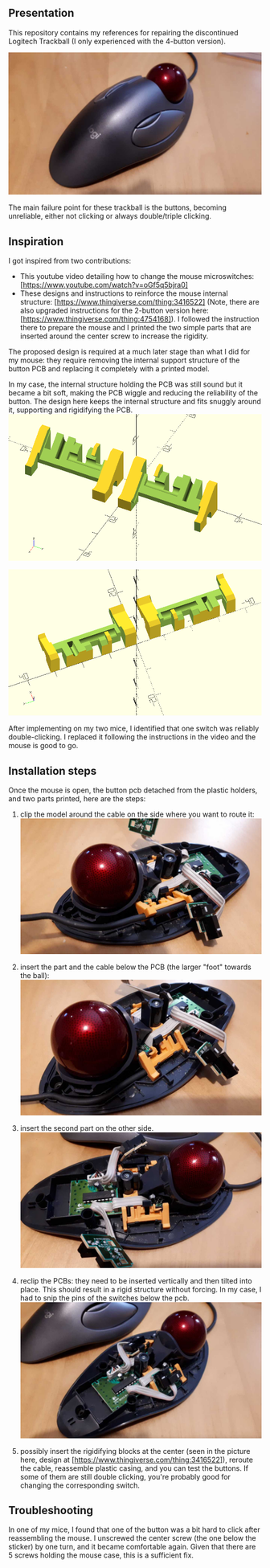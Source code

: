 ## Presentation
This repository contains my references for repairing the discontinued Logitech Trackball (I only experienced with the 4-button version).

![Logitech Trackman](images/trackman_0.jpg)

The main failure point for these trackball is the buttons, becoming unreliable, either not clicking or always double/triple clicking. 

## Inspiration
I got inspired from two contributions:
 * This youtube video detailing how to change the mouse microswitches: [https://www.youtube.com/watch?v=oGf5q5bjra0]
 * These designs and instructions to reinforce the mouse internal structure: [https://www.thingiverse.com/thing:3416522] (Note, there are also upgraded instructions for the 2-button version here: [https://www.thingiverse.com/thing:4754168]). I followed the instruction there to prepare the mouse and I printed the two simple parts that are inserted around the center screw to increase the rigidity.

The proposed design is required at a much later stage than what I did for my mouse: they require removing the internal support structure of the button PCB and replacing it completely with a 
printed model.

In my case, the internal structure holding the PCB was still sound but it became a bit soft, making the PCB wiggle and reducing the reliability of the button. The design here keeps the internal structure
and fits snuggly around it, supporting and rigidifying the PCB. 
![Design 1](images/design_1.png)

![Design 2](images/design_2.png)

After implementing on my two mice, I identified that one switch was reliably double-clicking. I replaced it following the instructions in the video and the mouse is good to go. 

## Installation steps
Once the mouse is open, the button pcb detached from the plastic holders, and two parts printed, here are the steps:
1) clip the model around the cable on the side where you want to route it:
![Repair Step 1](images/trackman_1.jpg)

2) insert the part and the cable below the PCB (the larger "foot" towards the ball):
![Repair Step 2](images/trackman_2.jpg)

3) insert the second part on the other side.
![Repair Step 3](images/trackman_3.jpg)

4) reclip the PCBs: they need to be inserted vertically and then tilted into place. This should result in a rigid structure without forcing. In my case, I had to snip the pins of the switches below the pcb. 
![Repair Step 4](images/trackman_4.jpg)

5) possibly insert the rigidifying blocks at the center (seen in the picture here, design at [https://www.thingiverse.com/thing:3416522]), reroute the cable, reassemble plastic casing, and you can test the buttons. If some of them are still double clicking, you're probably good for changing the corresponding switch.  

## Troubleshooting
In one of my mice, I found that one of the button was a bit hard to click after reassembling the mouse. I unscrewed the center screw (the one below the sticker) by one turn, and it became comfortable again. Given that there are 5 screws holding the mouse case, this is a sufficient fix.
